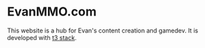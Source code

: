 # EvanMMO.com

This website is a hub for Evan's content creation and gamedev. It is developed with [t3 stack](https://create.t3.gg/).
